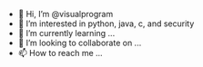 - 👋 Hi, I’m @visualprogram
- 👀 I’m interested in python, java, c, and security
- 🌱 I’m currently learning ...
- 💞️ I’m looking to collaborate on ...
- 📫 How to reach me ...

<!---
visualprogram/visualprogram is a ✨ special ✨ repository because its `README.md` (this file) appears on your GitHub profile.
You can click the Preview link to take a look at your changes.
--->
